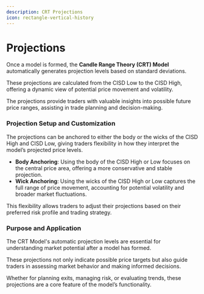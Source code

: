 ```yaml
---
description: CRT Projections
icon: rectangle-vertical-history
---
```


# Projections

Once a model is formed, the **Candle Range Theory (CRT) Model** automatically generates projection levels based on standard deviations.&#x20;

These projections are calculated from the CISD Low to the CISD High, offering a dynamic view of potential price movement and volatility.&#x20;

The projections provide traders with valuable insights into possible future price ranges, assisting in trade planning and decision-making.

### Projection Setup and Customization

The projections can be anchored to either the body or the wicks of the CISD High and CISD Low, giving traders flexibility in how they interpret the model’s projected price levels.

* **Body Anchoring**: Using the body of the CISD High or Low focuses on the central price area, offering a more conservative and stable projection.
* **Wick Anchoring**: Using the wicks of the CISD High or Low captures the full range of price movement, accounting for potential volatility and broader market fluctuations.

This flexibility allows traders to adjust their projections based on their preferred risk profile and trading strategy.

### Purpose and Application

The CRT Model's automatic projection levels are essential for understanding market potential after a model has formed.&#x20;

These projections not only indicate possible price targets but also guide traders in assessing market behavior and making informed decisions.&#x20;

Whether for planning exits, managing risk, or evaluating trends, these projections are a core feature of the model’s functionality.
